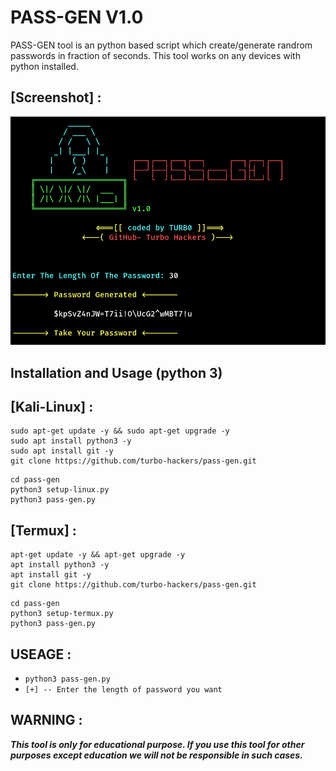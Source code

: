 # PASS-GEN V1.0

PASS-GEN tool is an python based script which create/generate randrom passwords in fraction of seconds.
This tool works on any devices with python installed.


## [Screenshot] :
![alt text](https://raw.githubusercontent.com/turbo-hackers/pass-gen/master/screenshot_pass-gen.png)
<h2>Installation and Usage (python 3)</h2>

## [Kali-Linux] :

```
sudo apt-get update -y && sudo apt-get upgrade -y
sudo apt install python3 -y
sudo apt install git -y
git clone https://github.com/turbo-hackers/pass-gen.git
```
```
cd pass-gen
python3 setup-linux.py
python3 pass-gen.py
```

## [Termux] :

```
apt-get update -y && apt-get upgrade -y
apt install python3 -y
apt install git -y
git clone https://github.com/turbo-hackers/pass-gen.git
```
```
cd pass-gen
python3 setup-termux.py
python3 pass-gen.py
```

## USEAGE :
* `python3 pass-gen.py`
* `[+] -- Enter the length of password you want`


## WARNING : 
***This tool is only for educational purpose. If you use this tool for other purposes except education we will not be responsible in such cases.***
